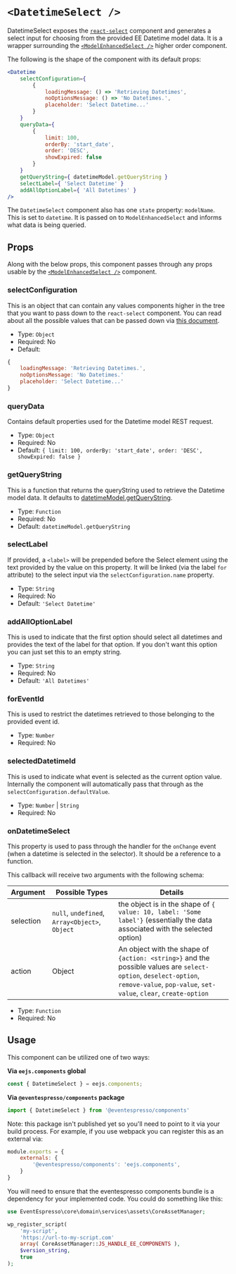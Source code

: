 # `<DatetimeSelect />`

DatetimeSelect exposes the [`react-select`](https://deploy-preview-2289--react-select.netlify.com/home) component and generates a select input for choosing from the provided EE Datetime model data. It is a wrapper surrounding the [`<ModelEnhancedSelect />`](model-select.md) higher order component.

The following is the shape of the component with its default props:

```jsx
<Datetime
    selectConfiguration={
        {
            loadingMessage: () => 'Retrieving Datetimes',
            noOptionsMessage: () => 'No Datetimes.',
            placeholder: 'Select Datetime...'
        }
    }
    queryData={
        {
            limit: 100,
            orderBy: 'start_date',
            order: 'DESC',
            showExpired: false
        }
    }
    getQueryString={ datetimeModel.getQueryString }
    selectLabel={ 'Select Datetime' }
    addAllOptionLabel={ 'All Datetimes' }
/>
```

The `DatetimeSelect` component also has one `state` property: `modelName`.  This is set to `datetime`.  It is passed on to `ModelEnhancedSelect` and informs what data is being queried.

## Props

Along with the below props, this component passes through any props usable by the [`<ModelEnhancedSelect />`](model-select.md) component.

### selectConfiguration

This is an object that can contain any values components higher in the tree that you want to pass down to the `react-select` component.  You can read about all the possible values that can be passed down via [this document](https://deploy-preview-2289--react-select.netlify.com/props).

- Type: `Object`
- Required: No
- Default:
```js
{
    loadingMessage: 'Retrieving Datetimes.',
    noOptionsMessage: 'No Datetimes.'
    placeholder: 'Select Datetime...'
}
```

### queryData

Contains default properties used for the Datetime model REST request.

- Type: `Object`
- Required: No
- Default: `{ limit: 100, orderBy: 'start_date', order: 'DESC', showExpired: false }`

### getQueryString

This is a function that returns the queryString used to retrieve the Datetime model data. It defaults to [datetimeModel.getQueryString](../../../../../assets/src/data/model/datetime/index.js).

- Type: `Function`
- Required: No
- Default: `datetimeModel.getQueryString`

### selectLabel

If provided, a `<label>` will be prepended before the Select element using the text provided by the value on this property.  It will be linked (via the label `for` attribute) to the select input via the `selectConfiguration.name` property.

- Type: `String`
- Required: No
- Default: `'Select Datetime'`

### addAllOptionLabel

This is used to indicate that the first option should select all datetimes and provides the text of the label for that option.  If you don't want this option you can just set this to an empty string.

- Type: `String`
- Required: No
- Default: `'All Datetimes'`

### forEventId

This is used to restrict the datetimes retrieved to those belonging to the provided event id.

- Type: `Number`
- Required: No

### selectedDatetimeId

This is used to indicate what event is selected as the current option value.  Internally the component will automatically pass that through as the `selectConfiguration.defaultValue`.

- Type: `Number` | `String`
- Required: No

### onDatetimeSelect

This property is used to pass through the handler for the `onChange` event (when a datetime is selected in the selector).  It should be a reference to a function.

This callback will receive two arguments with the following schema:

| Argument | Possible Types | Details |
| -------- | --------------- | ------- |
| selection | `null`, `undefined`, `Array<Object>`, `Object` | the object is in the shape of `{ value: 10, label: 'Some label'}` (essentially the data associated with the selected option) |
| action | Object | An object with the shape of `{action: <string>}` and the possible values are `select-option`, `deselect-option`, `remove-value`, `pop-value`, `set-value`, `clear`, `create-option` |


- Type: `Function`
- Required: No

## Usage

This component can be utilized one of two ways:

**Via `eejs.components` global**

```js
const { DatetimeSelect } = eejs.components;
```

**Via `@eventespresso/components` package**

```js
import { DatetimeSelect } from '@eventespresso/components'
```

Note: this package isn't published yet so you'll need to point to it via your build process. For example, if you use webpack you can register this as an external via:

```js
module.exports = {
    externals: {
        '@eventespresso/components': 'eejs.components',
    }
}
```

You will need to ensure that the eventespresso components bundle is a dependency for your implemented code.  You could do something like this:

```php
use EventEspresso\core\domain\services\assets\CoreAssetManager;

wp_register_script(
    'my-script',
    'https://url-to-my-script.com'
    array( CoreAssetManager::JS_HANDLE_EE_COMPONENTS ),
    $version_string,
    true
);
```
